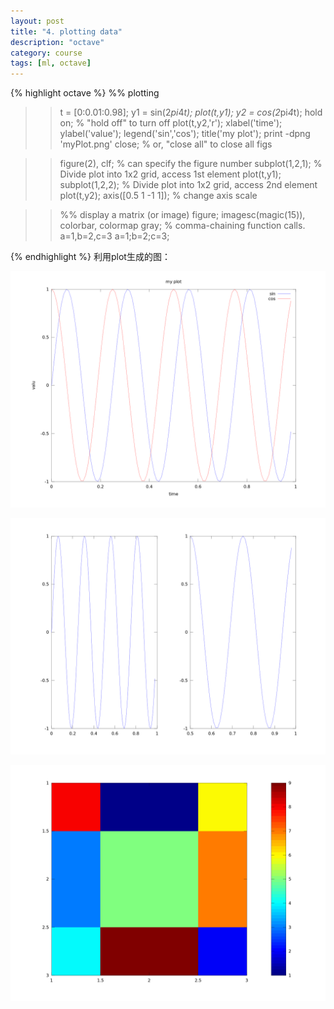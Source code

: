 ```yaml
---
layout: post
title: "4. plotting data"
description: "octave"
category: course
tags: [ml, octave]
---
```


{% highlight octave %}
%% plotting
>>t = [0:0.01:0.98];
>>y1 = sin(2*pi*4*t); 
>>plot(t,y1);
>>y2 = cos(2*pi*4*t);
>>hold on;  % "hold off" to turn off
>>plot(t,y2,'r');
>>xlabel('time');
>>ylabel('value');
>>legend('sin','cos');
>>title('my plot');
>>print -dpng 'myPlot.png'
>>close;           % or,  "close all" to close all figs

>>figure(2), clf;  % can specify the figure number
>>subplot(1,2,1);  % Divide plot into 1x2 grid, access 1st element
>>plot(t,y1);
>>subplot(1,2,2);  % Divide plot into 1x2 grid, access 2nd element
>>plot(t,y2);
>>axis([0.5 1 -1 1]);  % change axis scale

>>%% display a matrix (or image) 
>>figure;
>>imagesc(magic(15)), colorbar, colormap gray;
>>% comma-chaining function calls.  
>>a=1,b=2,c=3
>>a=1;b=2;c=3;

{% endhighlight %}
利用plot生成的图：

![myplot.png](/images/octave/myplot.png)

![subplot.png](/images/octave/subplot.png)

![magic.png](/images/octave/magic.png)

